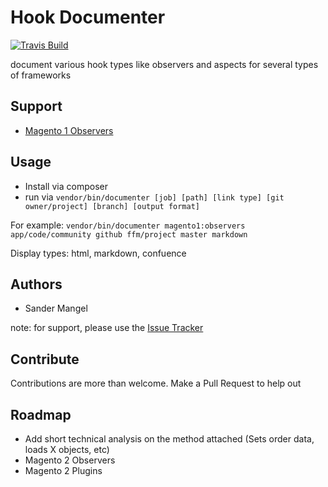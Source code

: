 # Hook Documenter

[![Travis Build](https://api.travis-ci.org/ffmengineering/hookdocumenter.svg?branch=master "Travis Build")](https://travis-ci.org/ffmengineering/hookdocumenter)

document various hook types like observers and aspects for several types of frameworks

## Support
- [Magento 1 Observers](https://github.com/ffmengineering/hookdocumenter/blob/master/docs/magento1-observers.md)

## Usage
- Install via composer
- run via `vendor/bin/documenter [job] [path] [link type] [git owner/project] [branch] [output format]`

For example: `vendor/bin/documenter magento1:observers app/code/community github ffm/project master markdown`

Display types: html, markdown, confuence

## Authors
- Sander Mangel

note: for support, please use the [Issue Tracker](https://github.com/ffmengineering/hookdocumenter/issues)

## Contribute
Contributions are more than welcome. Make a Pull Request to help out

## Roadmap 
- Add short technical analysis on the method attached (Sets order data, loads X objects, etc)
- Magento 2 Observers
- Magento 2 Plugins
